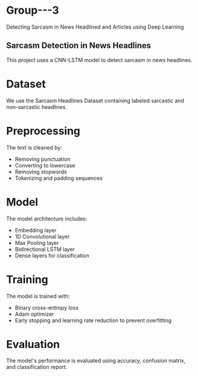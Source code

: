 # Group---3
Detecting Sarcasm in News Headlined and Articles using Deep Learning

## Sarcasm Detection in News Headlines

This project uses a CNN-LSTM model to detect sarcasm in news headlines.

# Dataset

We use the Sarcasm Headlines Dataset containing labeled sarcastic and non-sarcastic headlines.

# Preprocessing

The text is cleaned by:
- Removing punctuation
- Converting to lowercase
- Removing stopwords
- Tokenizing and padding sequences

# Model

The model architecture includes:
- Embedding layer
- 1D Convolutional layer
- Max Pooling layer
- Bidirectional LSTM layer
- Dense layers for classification

# Training

The model is trained with:
- Binary cross-entropy loss
- Adam optimizer
- Early stopping and learning rate reduction to prevent overfitting

# Evaluation

The model's performance is evaluated using accuracy, confusion matrix, and classification report.


